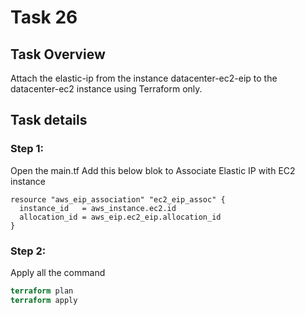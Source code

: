 # Task 26 

## Task Overview
Attach the elastic-ip from the instance  datacenter-ec2-eip to the datacenter-ec2 instance using Terraform only.

## Task details

### Step 1:
Open the main.tf
Add this below blok to Associate Elastic IP with EC2 instance

```
resource "aws_eip_association" "ec2_eip_assoc" {
  instance_id   = aws_instance.ec2.id
  allocation_id = aws_eip.ec2_eip.allocation_id
} 
```

### Step 2:
Apply all the command

```terraform init
terraform plan
terraform apply
```

